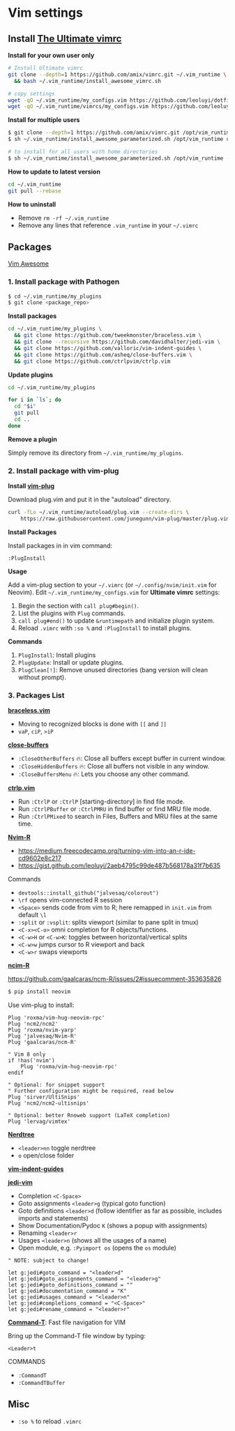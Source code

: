 # Vim settings

## Install [The Ultimate vimrc](https://github.com/amix/vimrc)

**Install for your own user only**

```bash
# Install Ultimate vimrc
git clone --depth=1 https://github.com/amix/vimrc.git ~/.vim_runtime \
  && bash ~/.vim_runtime/install_awesome_vimrc.sh

# copy settings
wget -qO ~/.vim_runtime/my_configs.vim https://github.com/leoluyi/dotfiles/raw/master/vim/vim_runtime/my_configs.vim
wget -qO ~/.vim_runtime/vimrcs/my_configs.vim https://github.com/leoluyi/dotfiles/raw/master/vim/vim_runtime/vimrcs/filetypes.vim
```

**Install for multiple users**

```bash
$ git clone --depth=1 https://github.com/amix/vimrc.git /opt/vim_runtime
$ sh ~/.vim_runtime/install_awesome_parameterized.sh /opt/vim_runtime user0 user1 user2

# to install for all users with home directories
$ sh ~/.vim_runtime/install_awesome_parameterized.sh /opt/vim_runtime --all
```

**How to update to latest version**

```bash
cd ~/.vim_runtime
git pull --rebase
```

**How to uninstall**

- Remove `rm -rf ~/.vim_runtime`
- Remove any lines that reference `.vim_runtime` in your `~/.vimrc`

## Packages

[Vim Awesome](https://vimawesome.com)

### 1. Install package with Pathogen

```bash
$ cd ~/.vim_runtime/my_plugins
$ git clone <package_repo>
```

**Install packages**

```bash
cd ~/.vim_runtime/my_plugins \
  && git clone https://github.com/tweekmonster/braceless.vim \
  && git clone --recursive https://github.com/davidhalter/jedi-vim \
  && git clone https://github.com/valloric/vim-indent-guides \
  && git clone https://github.com/asheq/close-buffers.vim \
  && git clone https://github.com/ctrlpvim/ctrlp.vim
```

**Update plugins**

```bash
cd ~/.vim_runtime/my_plugins

for i in `ls`; do
  cd "$i"
  git pull
  cd ..
done
```


**Remove a plugin**

Simply remove its directory from `~/.vim_runtime/my_plugins`.

### 2. Install package with vim-plug

**Install [vim-plug](https://github.com/junegunn/vim-plug)**

Download plug.vim and put it in the "autoload" directory.

```bash
curl -fLo ~/.vim_runtime/autoload/plug.vim --create-dirs \
    https://raw.githubusercontent.com/junegunn/vim-plug/master/plug.vim
```

**Install Packages**

Install packages in in vim command:

```
:PlugInstall
```

**Usage**

Add a vim-plug section to your `~/.vimrc` (or `~/.config/nvim/init.vim` for Neovim). Edit `~/.vim_runtime/my_configs.vim` for **Ultimate vimrc** settings:

1. Begin the section with `call plug#begin()`.
2. List the plugins with `Plug` commands.
3. `call plug#end()` to update `&runtimepath` and initialize plugin system.
4. Reload `.vimrc` with `:so %` and `:PlugInstall` to install plugins.

**Commands**

1. `PlugInstall`: Install plugins
2. `PlugUpdate`: Install or update plugins.
3. `PlugClean[!]`: Remove unused directories (bang version will clean without prompt).

### 3. Packages List

[**braceless.vim**](https://github.com/tweekmonster/braceless.vim)

- Moving to recognized blocks is done with `[[` and `]]`
- `vaP`, `ciP`, `>iP`

[**close-buffers**](https://github.com/asheq/close-buffers.vim)

- `:CloseOtherBuffers` 🔥: Close all buffers except buffer in current window.
- `:CloseHiddenBuffers` 🔥: Close all buffers not visible in any window.
- `:CloseBuffersMenu` 🔥: Lets you choose any other command.

[**ctrlp.vim**](https://github.com/ctrlpvim/ctrlp.vim)

- Run `:CtrlP` or `:CtrlP` [starting-directory] in find file mode.
- Run `:CtrlPBuffer` or `:CtrlPMRU` in find buffer or find MRU file mode.
- Run `:CtrlPMixed` to search in Files, Buffers and MRU files at the same time.

[**Nvim-R**](https://github.com/jalvesaq/Nvim-R)

- https://medium.freecodecamp.org/turning-vim-into-an-r-ide-cd9602e8c217
- https://gist.github.com/leoluyi/2aeb4795c99de487b568178a31f7b635

Commands

- `devtools::install_github("jalvesaq/colorout")`
- `\rf` opens vim-connected R session
- `<Space>` sends code from vim to R; here remapped in `init.vim` from default `\l`
- `:split` or `:vsplit`: splits viewport (similar to pane split in tmux)
- `<C-x><C-o>` omni completion for R objects/functions.
- `<C-w>H` or `<C-w>K`: toggles between horizontal/vertical splits
- `<C-w>w` jumps cursor to R viewport and back
- `<C-w>r` swaps viewports

[**ncim-R**](https://github.com/gaalcaras/ncm-R)

https://github.com/gaalcaras/ncm-R/issues/2#issuecomment-353635826

```bash
$ pip install neovim
```

Use vim-plug to install:

```vim
Plug 'roxma/vim-hug-neovim-rpc'
Plug 'ncm2/ncm2'
Plug 'roxma/nvim-yarp'
Plug 'jalvesaq/Nvim-R'
Plug 'gaalcaras/ncm-R'

" Vim 8 only
if !has('nvim')
    Plug 'roxma/vim-hug-neovim-rpc'
endif

" Optional: for snippet support
" Further configuration might be required, read below
Plug 'sirver/UltiSnips'
Plug 'ncm2/ncm2-ultisnips'

" Optional: better Rnoweb support (LaTeX completion)
Plug 'lervag/vimtex'
```

[**Nerdtree**](https://github.com/scrooloose/nerdtree)

- `<leader>nn` toggle nerdtree
- `o` open/close folder

[**vim-indent-guides**](https://github.com/valloric/vim-indent-guides)

[**jedi-vim**](https://github.com/davidhalter/jedi-vim)

- Completion `<C-Space>`
- Goto assignments `<leader>g` (typical goto function)
- Goto definitions `<leader>d` (follow identifier as far as possible, includes imports and statements)
- Show Documentation/Pydoc `K` (shows a popup with assignments)
- Renaming `<leader>r`
- Usages `<leader>n` (shows all the usages of a name)
- Open module, e.g. `:Pyimport os` (opens the `os` module)

```vim
" NOTE: subject to change!

let g:jedi#goto_command = "<leader>d"
let g:jedi#goto_assignments_command = "<leader>g"
let g:jedi#goto_definitions_command = ""
let g:jedi#documentation_command = "K"
let g:jedi#usages_command = "<leader>n"
let g:jedi#completions_command = "<C-Space>"
let g:jedi#rename_command = "<leader>r"
```

[**Command-T**](https://github.com/wincent/Command-T): Fast file navigation for VIM

Bring up the Command-T file window by typing:

```
<Leader>t
```

COMMANDS

- `:CommandT`
- `:CommandTBuffer`

## Misc

- `:so %` to reload `.vimrc`
